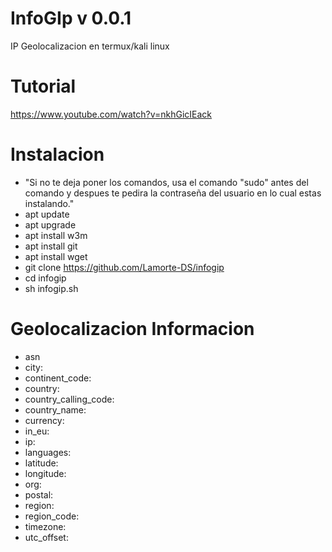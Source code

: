 # InfoGIp v 0.0.1
IP Geolocalizacion en termux/kali linux

Tutorial
====

https://www.youtube.com/watch?v=nkhGicIEack

Instalacion
====
* "Si no te deja poner los comandos, usa el comando "sudo" antes del comando y despues te pedira la contraseña del usuario en lo cual estas instalando."
* apt update
* apt upgrade
* apt install w3m
* apt install git
* apt install wget
* git clone https://github.com/Lamorte-DS/infogip
* cd infogip
* sh infogip.sh

Geolocalizacion Informacion
====
* asn
* city:
* continent_code:
* country:
* country_calling_code:
* country_name:
* currency:
* in_eu:
* ip:
* languages:
* latitude:
* longitude:  
* org:
* postal:
* region:
* region_code:
* timezone:
* utc_offset:

